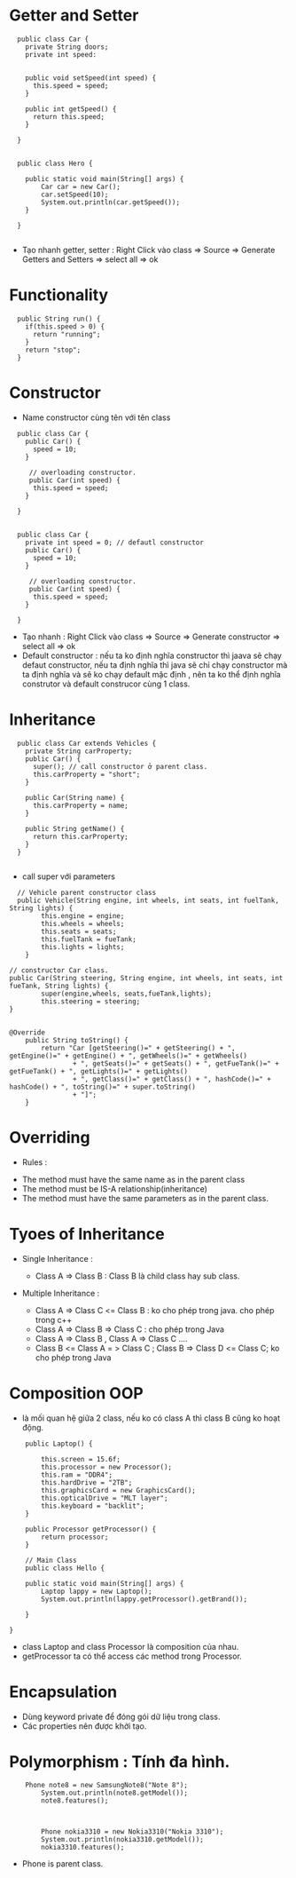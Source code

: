 # Getter and Setter

``` 
  public class Car {
    private String doors;
    private int speed:
    
    
    public void setSpeed(int speed) {
      this.speed = speed;
    }
    
    public int getSpeed() {
      return this.speed;
    }
     
  }
  
  
  public class Hero {
  
    public static void main(String[] args) {
        Car car = new Car();
        car.setSpeed(10);
        System.out.println(car.getSpeed());
    }
  
  }
  

```

- Tạo nhanh getter, setter : Right Click vào class => Source => Generate Getters and Setters => select all => ok

# Functionality

```
  public String run() {
    if(this.speed > 0) {
      return "running";
    }
    return "stop";
  }
```

# Constructor
- Name constructor cùng tên với tên class

```
  public class Car { 
    public Car() {
      speed = 10;
    }
  
     // overloading constructor.
     public Car(int speed) {
      this.speed = speed;
    }
  
  }
  
```

```
  public class Car { 
    private int speed = 0; // defautl constructor
    public Car() {
      speed = 10;
    }
  
     // overloading constructor.
     public Car(int speed) {
      this.speed = speed;
    }
  
  }

```

- Tạo nhanh :  Right Click vào class => Source => Generate constructor => select all => ok
- Default constructor : nếu ta ko định nghĩa constructor thì jaava sẽ chạy defaut constructor, nếu ta định nghĩa thì java sẽ chỉ chạy constructor mà ta định nghĩa và sẽ ko chạy default mặc định , nên ta ko thể định nghĩa construtor và default construcor cùng 1 class.



# Inheritance

```
  public class Car extends Vehicles {
    private String carProperty;
    public Car() {
      super(); // call constructor ở parent class.
      this.carProperty = "short";
    } 
    
    public Car(String name) {
      this.carProperty = name;
    }
    
    public String getName() {
      return this.carProperty;
    }
  }
  
```

- call super với parameters

```
  // Vehicle parent constructor class
  public Vehicle(String engine, int wheels, int seats, int fuelTank, String lights) {
		this.engine = engine;
		this.wheels = wheels;
		this.seats = seats;
		this.fuelTank = fueTank;
		this.lights = lights;
	}

// constructor Car class.
public Car(String steering, String engine, int wheels, int seats, int fueTank, String lights) {
		super(engine,wheels, seats,fueTank,lights);
		this.steering = steering;
}


@Override
	public String toString() {
		return "Car [getSteering()=" + getSteering() + ", getEngine()=" + getEngine() + ", getWheels()=" + getWheels()
				+ ", getSeats()=" + getSeats() + ", getFueTank()=" + getFueTank() + ", getLights()=" + getLights()
				+ ", getClass()=" + getClass() + ", hashCode()=" + hashCode() + ", toString()=" + super.toString()
				+ "]";
	}

```

# Overriding
- Rules :
+ The method must have the same name as in the parent class
+ The method must be IS-A relationship(inheritance)
+ The method must have the same parameters as in the parent class.


# Tyoes of Inheritance
- Single Inheritance : 
	+ Class A => Class B : Class B là child class hay sub class.

- Multiple Inheritance : 
	+ Class A => Class C <= Class B : ko cho phép trong java. cho phép trong c++
	+ Class A => Class B => Class C : cho phép trong Java
	+ Class A => Class B , Class A => Class C ....
	+ Class B <= Class A = > Class C ; Class B => Class D <= Class C; ko cho phép trong Java


# Composition OOP
- là mối quan hệ giữa 2 class, nếu ko có class A thì class B cũng ko hoạt động.

```
	public Laptop() {
 
		this.screen = 15.6f;
		this.processor = new Processor();
		this.ram = "DDR4";
		this.hardDrive = "2TB";
		this.graphicsCard = new GraphicsCard();
		this.opticalDrive = "MLT layer";
		this.keyboard = "backlit";
	}
	
	public Processor getProcessor() {
		return processor;
	}
	
	// Main Class
	public class Hello {
 
	public static void main(String[] args) {
		Laptop lappy = new Laptop();
		System.out.println(lappy.getProcessor().getBrand());
 
	}
 
}

```
- class Laptop and class Processor là composition của nhau.
- getProcessor ta có thể access các method trong Processor.

# Encapsulation 
- Dùng keyword private để đóng gói dữ liệu trong class.
- Các properties nên được khởi tạo.


# Polymorphism : Tính đa hình.


```
	Phone note8 = new SamsungNote8("Note 8");
		System.out.println(note8.getModel());
		note8.features();
		
		
		
		Phone nokia3310 = new Nokia3310("Nokia 3310");
		System.out.println(nokia3310.getModel());
		nokia3310.features();

```

- Phone is parent class.
